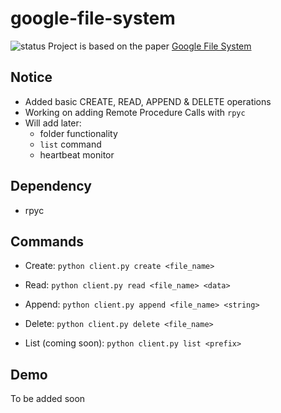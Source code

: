 # google-file-system
![status](https://img.shields.io/badge/status-ongoing-12B4EB) 
Project is based on the paper [Google File System](https://static.googleusercontent.com/media/research.google.com/en//archive/gfs-sosp2003.pdf)

## Notice
- Added basic CREATE, READ, APPEND & DELETE operations
- Working on adding Remote Procedure Calls with `rpyc`
- Will add later:
  - folder functionality
  - `list` command  
  - heartbeat monitor

## Dependency
- rpyc

## Commands
- Create: `python client.py create <file_name>` 

- Read: `python client.py read <file_name> <data>`

- Append: `python client.py append <file_name> <string>`

- Delete: `python client.py delete <file_name>`

- List (coming soon): `python client.py list <prefix>`

## Demo
To be added soon

